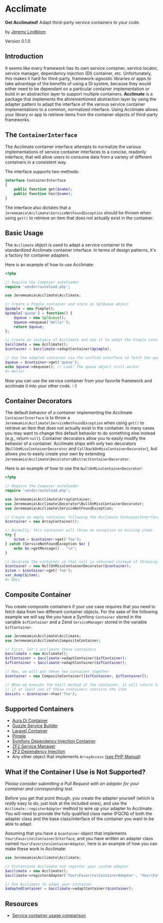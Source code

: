 # Acclimate

**Get Acclimated!** Adapt third-party service containers to your code.

by [Jeremy Lindblom](https://twitter.com/jeremeamia)

Version 0.1.0

## Introduction

It seems like every framework has its own service container, service locator, service manager, dependency injection (DI)
container, etc. Unfortunately, this makes it hard for third-party, framework-agnostic libraries or apps to take
advantage of the benefits of using a DI system, because they would either need to be dependant on a particular container
implementation or build in an abstraction layer to support multiple containers. **Acclimate** is a package that
implements the aforementioned abstraction layer by using the adapter pattern to adapt the interface of the various
service container implementations to a common, normalized interface. Using Acclimate allows your library or app to
retrieve items from the container objects of third-party frameworks.

## The `ContainerInterface`

The Acclimate container interface attempts to normalize the various implementations of service container interfaces to a
concise, readonly interface, that will allow users to consume data from a variety of different containers in a
consistent way.

The interface supports two methods:

```php
interface ContainerInterface
{
    public function get($name);
    public function has($name);
}
```

The interface also dictates that a `Jeremeamia\Acclimate\ServiceNotFoundException` should be thrown when using `get()`
to retrieve an item that does not actually exist in the container.

## Basic Usage

The `Acclimate` object is used to adapt a service container to the standardized Acclimate container interface.
In terms of design patterns, it's a factory for container adapters.

Here is an example of how to use Acclimate:

```php
<?php

// Require the Composer autoloader
require 'vendor/autoload.php';

use Jeremeamia\Acclimate\Acclimate;

// Create a Pimple container and store an SplQueue object
$pimple = new Pimple();
$pimple['queue'] = function() {
    $queue = new SplQueue();
    $queue->enqueue('Hello!');
    return $queue;
};

// Create an instance of Acclimate and use it to adapt the Pimple container to the Acclimate ContainerInterface
$acclimate = new Acclimate();
$container = $acclimate->adaptContainer($pimple);

// Use the adapted container via the unified interface to fetch the queue object
$queue = $container->get('queue');
echo $queue->dequeue(); // Look! The queue object still works!
#> Hello!
```

Now you can use the service container from your favorite framework and acclimate it into your other code. :-)

## Container Decorators

The default behavior of a container implementing the Acclimate `ContainerInterface` is to throw a `Jeremeamia\Acclimate\ServiceNotFoundException` when using `get()` to retrieve an item that does not actually exist in
the container. In many cases you may want to change this default behavior to do something else instead (e.g., return
`null`). Container decorators allow you to easily modify the behavior of a container. Acclimate ships with only two
decorators (`NullOnMissContainerDecorator` and `CallbackOnMissContainerDecorator`), but allows you to easily create your
own by extending `Jeremeamia\Acclimate\Decorator\AbstractContainerDecorator`.

Here is an example of how to use the `NullOnMissContainerDecorator`:

```php
<?php

// Require the Composer autoloader
require 'vendor/autoload.php';

use Jeremeamia\Acclimate\ArrayContainer;
use Jeremeamia\Acclimate\Decorator\NullOnMissContainerDecorator;
use Jeremeamia\Acclimate\ServiceNotFoundException;

// Create an empty container following the Acclimate ContainerInterface
$container = new ArrayContainer();

// Normally, this container will throw an exception on missing items
try {
    $item = $container->get('foo');
} catch (ServiceNotFoundException $e) {
    echo $e->getMessage() . "\n";
}

// Decorate the container so that null is returned instead of throwing an exception
$container = new NullOnMissContainerDecorator($container);
$item = $container->get('foo');
var_dump($item);
#> NULL
```

## Composite Container

You create composite containers if your use case requires that you need to fetch data from two different container
objects. For the sake of the following example we will say the you have a Symfony `Container` stored in the variable
`$sfContainer` and a Zend `ServiceManager` stored in the variable `$zfContainer`.

```php
use Jeremeamia\Acclimate\Acclimate;
use Jeremeamia\Acclimate\CompositeContainer;

// First, let's acclimate these containers
$acclimate = new Acclimate();
$sfContainer = $acclimate->adaptContainer($sfContainer);
$zfContainer = $acclimate->adaptContainer($zfContainer);

// Now, we will put these two container together
$container = new CompositeContainer([$sfContainer, $zfContainer]);

// When we execute the has() method of the container, it will return true
// if at least one of these containers contains the item
$exists = $container->has('foo');
```

## Supported Containers

* [Aura.Di Container](https://github.com/auraphp/Aura.Di/blob/develop/src/Aura/Di/ContainerInterface.php)
* [Guzzle Service Builder](https://github.com/guzzle/service/blob/master/Builder/ServiceBuilderInterface.php)
* [Laravel Container](https://github.com/laravel/framework/blob/master/src/Illuminate/Container/Container.php)
* [Pimple](https://github.com/fabpot/Pimple/blob/master/lib/Pimple.php)
* [Symfony Dependency Injection Container](https://github.com/symfony/symfony/blob/master/src/Symfony/Component/DependencyInjection/ContainerInterface.php)
* [ZF2 Service Manager](https://github.com/zendframework/zf2/blob/master/library/Zend/ServiceManager/ServiceLocatorInterface.php)
* [ZF2 Dependency Injection](https://github.com/zendframework/zf2/blob/master/library/Zend/Di/ServiceLocatorInterface.php)
* Any other object that implements `ArrayAccess` ([see PHP Manual](http://php.net/manual/en/class.arrayaccess.php))

## What if the Container I Use is Not Supported?

*Please consider submitting a Pull Request with an adapter for your container and corresponding test.*

Before you get that point though, you create the adapter yourself (which is *really* easy to do, just look at the
included ones), and use the `Acclimate::registerAdapter` method to wire up your adapter to Acclimate. You will need to
provide the fully qualified class name (FQCN) of both the adapter class and the base class/interface of the container
you want to be able to adapt.

Assuming that you have a `$container` object that implements `Your\Favorite\ContainerInterface`, and you have written an
adapter class named `Your\Favorite\ContainerAdapter`, here is an example of how you can make these work in Acclimate:

```php
use Jeremeamia\Acclimate\Acclimate;

// Instantiate Acclimate and register your custom adapter
$acclimate = new Acclimate();
$acclimate->registerAdapter('Your\Favorite\ContainerAdapter', 'Your\Favorite\ContainerInterface');

// Use Acclimate to adapt your container
$adaptedContainer = $acclimate->adaptContainer($container);
```

## Resources

* [Service container usage comparison](https://gist.github.com/mnapoli/6159681)
